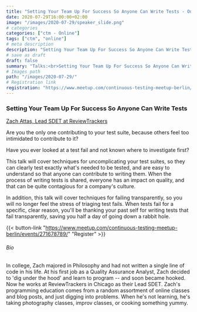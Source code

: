 ```yaml
---
title: "Setting Your Team Up For Success So Anyone Can Write Tests - Online Meetup"
date: 2020-07-29T16:00:00+02:00
image: "/images/2020-07-29/speaker_slide.png"
# categories
categories: ["ctm - Online"]
tags: ["ctm", "online"]
# meta description
description: "Setting Your Team Up For Success So Anyone Can Write Tests - Online Meetup"
# save as draft
draft: false
summary: "Talks:<br>Setting Your Team Up For Success So Anyone Can Write Tests (Zach Attas)"
# Images path
path: "/images/2020-07-29/"
# Registration link
registration: "https://www.meetup.com/continuous-testing-meetup-berlin/events/271678789/"
---
```


### Setting Your Team Up For Success So Anyone Can Write Tests
[Zach Attas, Lead SDET at ReviewTrackers](https://www.linkedin.com/in/zachary-attas/)

Are you the only one contributing to your test suite, because others feel too intimidated to contribute to it?

Have you ever looked at a test fail and not known where to investigate first?

This talk will cover techniques for uncomplicating your test suites, so they can clearly test exactly what's needed to be tested, and are easy to understand so that anyone can contribute to writing them. When the process of writing tests is shared, everyone has an impact on quality, and that can be quite contagious for a company's culture.

In addition, this talk will cover techniques for failing transparently, so you will no longer feel the stress of triaging test fails. When tests fail for a specific, clear reason, you'll be thanking your past self for writing tests that fail transparently, saving you half a day of going down a rabbit hole.


{{< button-link "https://www.meetup.com/continuous-testing-meetup-berlin/events/271678789/" "Register" >}}

###### Bio
In college, Zach majored in Philosophy and had not written a single line of code in his life. At his first job as a Quality Assurance Analyst, Zach decided to 'dig under the hood' and learn to program -- and soon became hooked. Now he works at ReviewTrackers in Chicago as their Lead SDET. Zach's programming education comes from a random assortment of online classes and blog posts, and just digging into problems. When he's not learning, he's taking photography classes, improv classes, or cooking something yummy.